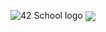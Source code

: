 ![42 School logo](https://github.com/iker-gonzalez/42_cursus/blob/main/assets/42-logo.png)
<img align="center" src="https://github.com/iker-gonzalez/42_cursus/blob/main/assets/42-logo.png">
